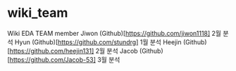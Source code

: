 # wiki_team
Wiki EDA TEAM member
Jiwon (Github)[https://github.com/jiwon1118] 
2월 분석 
Hyun (Github)[https://github.com/stundrg]
1월 분석 
Heejin (Github)[https://github.com/heejin131]
2월 분석
Jacob (Github)[https://github.com/Jacob-53]
3월 분석

